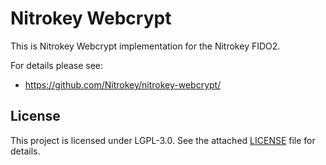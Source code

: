# Nitrokey Webcrypt

This is Nitrokey Webcrypt implementation for the Nitrokey FIDO2.

For details please see:
- https://github.com/Nitrokey/nitrokey-webcrypt/

## License
This project is licensed under LGPL-3.0. See the attached [LICENSE](./LICENSE) file for details.
